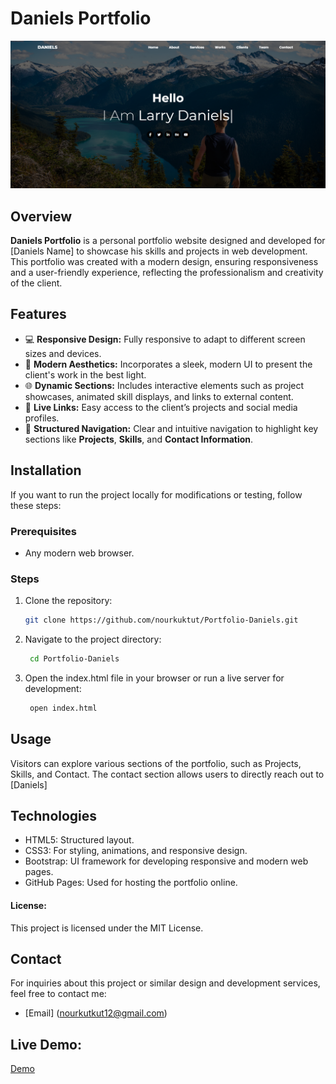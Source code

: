 # Daniels Portfolio

![Portfolio Preview](image/Daniels.png)

## Overview
**Daniels Portfolio** is a personal portfolio website designed and developed for [Daniels Name] to showcase his skills and projects in web development. This portfolio was created with a modern design, ensuring responsiveness and a user-friendly experience, reflecting the professionalism and creativity of the client.

## Features
- 💻 **Responsive Design:** Fully responsive to adapt to different screen sizes and devices.
- 🎨 **Modern Aesthetics:** Incorporates a sleek, modern UI to present the client's work in the best light.
- 🌐 **Dynamic Sections:** Includes interactive elements such as project showcases, animated skill displays, and links to external content.
- 🔗 **Live Links:** Easy access to the client’s projects and social media profiles.
- 📁 **Structured Navigation:** Clear and intuitive navigation to highlight key sections like **Projects**, **Skills**, and **Contact Information**.

## Installation

If you want to run the project locally for modifications or testing, follow these steps:

### Prerequisites
- Any modern web browser.

### Steps

1. Clone the repository:
   ```bash
   git clone https://github.com/nourkuktut/Portfolio-Daniels.git
   
2.  Navigate to the project directory:
      ```bash
       cd Portfolio-Daniels
3.  Open the index.html file in your browser or run a live server for development:
      ```bash
       open index.html

## Usage
Visitors can explore various sections of the portfolio, such as Projects, Skills, and Contact.
The contact section allows users to directly reach out to [Daniels]

## Technologies
+ HTML5: Structured layout.
+ CSS3: For styling, animations, and responsive design.
+ Bootstrap: UI framework for developing responsive and modern web pages.
+ GitHub Pages: Used for hosting the portfolio online.

#### License:
This project is licensed under the MIT License.

## Contact
For inquiries about this project or similar design and development services, feel free to contact me:
- [Email] (nourkutkut12@gmail.com)

## Live Demo:
[Demo](https://nourkuktut.github.io/Portfolio-Daniels/)
  

   
